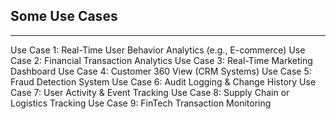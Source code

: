 ## Some Use Cases
---
Use Case 1: Real-Time User Behavior Analytics (e.g., E-commerce)
Use Case 2: Financial Transaction Analytics
Use Case 3: Real-Time Marketing Dashboard
Use Case 4: Customer 360 View (CRM Systems)
Use Case 5: Fraud Detection System
Use Case 6: Audit Logging & Change History
Use Case 7: User Activity & Event Tracking
Use Case 8: Supply Chain or Logistics Tracking
Use Case 9: FinTech Transaction Monitoring


